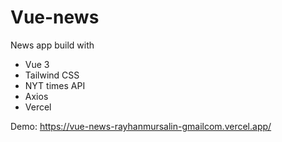 # Vue-news

News app build with
- Vue 3
- Tailwind CSS
- NYT times API
- Axios
- Vercel

Demo: https://vue-news-rayhanmursalin-gmailcom.vercel.app/
